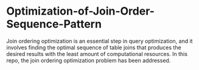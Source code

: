 # Optimization-of-Join-Order-Sequence-Pattern
Join ordering optimization is an essential step in query optimization, and it involves finding the optimal sequence of table joins that produces the desired results with the least amount of computational resources. In this repo, the join ordering optimization problem has been addressed.
